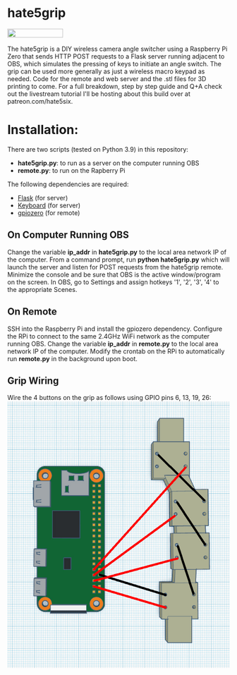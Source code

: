# hate5grip

<a href="https://www.youtube.com/watch?v=o0lLO4V0J0c" target="_blank"><img src="https://img.youtube.com/vi/o0lLO4V0J0c/maxresdefault.jpg" width="50%" height="50%"/></a>

The hate5grip is a DIY wireless camera angle switcher using a Raspberry Pi Zero that sends HTTP POST requests to a Flask server running adjacent to OBS, which simulates the pressing of keys to initiate an angle switch. The grip can be used more generally as just a wireless macro keypad as needed. Code for the remote and web server and the .stl files for 3D printing to come. For a full breakdown, step by step guide and Q+A check out the livestream tutorial I'll be hosting about this build over at patreon.com/hate5six.

<h1>Installation:</h1>

There are two scripts (tested on Python 3.9) in this repository: 

<ul>
  <li><b>hate5grip.py</b>: to run as a server on the computer running OBS</li>
  <li><b>remote.py</b>: to run on the Rapberry Pi
  </ul>
  
The following dependencies are required:
<ul>
  <li><a href="https://flask.palletsprojects.com/en/1.1.x/" target="_blank">Flask</a> (for server) </li>
  <li><a href="https://pypi.org/project/keyboard/" target="_blank">Keyboard</a> (for server) </li>
  <li><a href="https://gpiozero.readthedocs.io/en/stable/" target="_blank">gpiozero</a> (for remote)</li>
  </ul> 

<h2>On Computer Running OBS</h2>
Change the variable <b>ip_addr</b> in <b>hate5grip.py</b> to the local area network IP of the computer. From a command prompt, run <b>python hate5grip.py</b> which will launch the server and listen for POST requests from the hate5grip remote. Minimize the console and be sure that OBS is the active window/program on the screen. In OBS, go to Settings and assign hotkeys '1', '2', '3', '4' to the appropriate Scenes. 

<h2>On Remote</h2>
SSH into the Raspberry Pi and install the gpiozero dependency. Configure the RPi to connect to the same 2.4GHz WiFi network as the computer running OBS. Change the variable <b>ip_addr</b> in <b>remote.py</b> to the local area network IP of the computer. Modify the crontab on the RPi to automatically run <b>remote.py</b> in the background upon boot.

<h2>Grip Wiring</h2>
Wire the 4 buttons on the grip as follows using GPIO pins 6, 13, 19, 26:
<img src="https://github.com/hate5six/hate5grip/blob/main/wiring.jpg?raw=true" "width:25%" height="25%"/>
